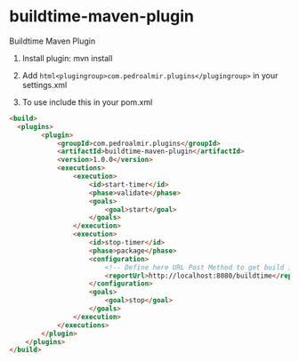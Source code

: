buildtime-maven-plugin
======================

Buildtime Maven Plugin

1. Install plugin: mvn install

2. Add ```html<plugingroup>com.pedroalmir.plugins</plugingroup>``` in your settings.xml

3. To use include this in your pom.xml

```html
<build>
  <plugins>
		<plugin>
			<groupId>com.pedroalmir.plugins</groupId>
			<artifactId>buildtime-maven-plugin</artifactId>
			<version>1.0.0</version>
			<executions>
				<execution>
					<id>start-timer</id>
					<phase>validate</phase>
					<goals>
						<goal>start</goal>
					</goals>
				</execution>
				<execution>
					<id>stop-timer</id>
					<phase>package</phase>
					<configuration>
						<!-- Define here URL Post Method to get build informations -->
						<reportUrl>http://localhost:8080/buildtime</reportUrl>
					</configuration>
					<goals>
						<goal>stop</goal>
					</goals>
				</execution>
			</executions>
		</plugin>
	</plugins>
</build>
```

</code>
